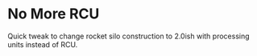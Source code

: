 # No More RCU

 Quick tweak to change rocket silo construction to 2.0ish with processing units instead of RCU.